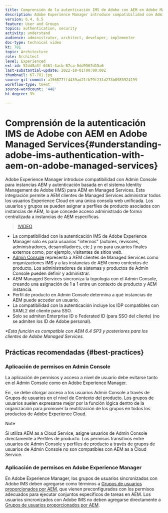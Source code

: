 ```yaml
---
title: Comprensión de la autenticación IMS de Adobe con AEM en Adobe Managed Services
description: Adobe Experience Manager introduce compatibilidad con Admin Console para instancias AEM y autenticación basada en Adobe IMS (Identity Management System) para AEM en Managed Services.   Esta integración permite a AEM clientes de Managed Services administrar todos los usuarios Experience Cloud en una única consola web unificada. Los usuarios y grupos se pueden asignar a perfiles de producto asociados con instancias de AEM, lo que otorga acceso administrado de forma centralizada a instancias de AEM específicas.
version: 6.4, 6.5
feature: User and Groups
topics: authentication, security
activity: understand
audience: administrator, architect, developer, implementer
doc-type: technical video
kt: 781
topic: Architecture
role: Architect
level: Experienced
exl-id: 52dd8a3f-6461-4acb-87ca-5dd9567d15a6
last-substantial-update: 2022-10-01T00:00:00Z
thumbnail: KT-781.jpg
source-git-commit: a156877ff4439ad21fb79f231d273b8983924199
workflow-type: tm+mt
source-wordcount: '448'
ht-degree: 3%

---
```


# Comprensión de la autenticación IMS de Adobe con AEM en Adobe Managed Services{#understanding-adobe-ims-authentication-with-aem-on-adobe-managed-services}

Adobe Experience Manager introduce compatibilidad con Admin Console para instancias AEM y autenticación basada en el sistema Identity Management de Adobe (IMS) para AEM en Managed Services.   Esta integración permite a AEM clientes de Managed Services administrar todos los usuarios Experience Cloud en una única consola web unificada. Los usuarios y grupos se pueden asignar a perfiles de producto asociados con instancias de AEM, lo que concede acceso administrado de forma centralizada a instancias de AEM específicas.

>[!VIDEO](https://video.tv.adobe.com/v/26170?quality=12&learn=on)

* La compatibilidad con la autenticación IMS de Adobe Experience Manager solo es para usuarios &quot;internos&quot; (autores, revisores, administradores, desarrolladores, etc.) y no para usuarios finales externos como, por ejemplo, visitantes de sitios web.
* [Admin Console](https://adminconsole.adobe.com/) representa a AEM clientes de Managed Services como organizaciones IMS y a las instancias de AEM como contextos de producto. Los administradores de sistemas y productos de Admin Console pueden definir y administrar.
* AEM Managed Services sincroniza la topología con el Admin Console, creando una asignación de 1 a 1 entre un contexto de producto y AEM instancia.
* Perfil de producto en Admin Console determina a qué instancias de AEM puede acceder un usuario.
* La compatibilidad con la autenticación incluye los IDP compatibles con SAML2 del cliente para SSO.
* Solo se admiten Enterprise ID o Federated ID (para SSO del cliente) (no se admiten los ID de Adobe personal).

*&#42;Esta función es compatible con AEM 6.4 SP3 y posteriores para los clientes de Adobe Managed Services.*

## Prácticas recomendadas {#best-practices}

### Aplicación de permisos en Admin Console

La aplicación de permisos y acceso a nivel de usuario debe evitarse tanto en el Admin Console como en Adobe Experience Manager.

En , se debe otorgar acceso a los usuarios Admin Console a través de Grupos de usuarios en el nivel de Contexto del producto. Los grupos de usuarios suelen expresarse mejor por la función lógica dentro de la organización para promover la reutilización de los grupos en todos los productos de Adobe Experience Cloud.

>[!NOTE]
>
> Si utiliza AEM as a Cloud Service, asigne usuarios de Admin Console directamente a Perfiles de producto. Los permisos transitivos entre usuarios de Admin Console y perfiles de producto a través de grupos de usuarios de Admin Console no son compatibles con AEM as a Cloud Service.

### Aplicación de permisos en Adobe Experience Manager

En Adobe Experience Manager, los grupos de usuarios sincronizados con Adobe IMS deben agregarse como términos a [Grupos de usuarios proporcionados por AEM](https://experienceleague.adobe.com/docs/experience-manager-64/administering/security/security.html?lang=es), que vienen preconfigurados con los permisos adecuados para ejecutar conjuntos específicos de tareas en AEM. Los usuarios sincronizados con Adobe IMS no deben agregarse directamente a [Grupos de usuarios proporcionados por AEM](https://experienceleague.adobe.com/docs/experience-manager-64/administering/security/security.html).

